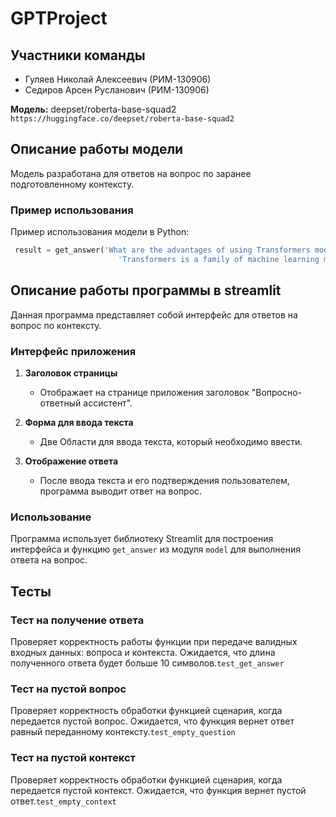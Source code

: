 # GPTProject
## Участники команды

- Гуляев Николай Алексеевич (РИМ-130906)
- Седиров Арсен Русланович (РИМ-130906)

**Модель:** deepset/roberta-base-squad2 `https://huggingface.co/deepset/roberta-base-squad2`


## Описание работы модели

Модель разработана для ответов на вопрос по заранее подготовленному контексту.

### Пример использования

Пример использования модели в Python:

```python
 result = get_answer('What are the advantages of using Transformers models?',
                        'Transformers is a family of machine learning models that represent a significant step forward in natural language processing. They provide outstanding performance in tasks such as machine translation, question-answer system, text summarization and more. The advantages of using Transformers models include high accuracy, the ability to learn from large amounts of data, and the ability to apply to various text processing tasks. These models have also become the basis for many state-of-the-art NLP solutions.')

```


## Описание работы программы в streamlit

Данная программа представляет собой интерфейс для ответов на вопрос по контексту. 

### Интерфейс приложения

1. **Заголовок страницы**
   - Отображает на странице приложения заголовок "Вопросно-ответный ассистент".

2. **Форма для ввода текста**
   - Две Области для ввода текста, который необходимо ввести.

3. **Отображение ответа**
   - После ввода текста и его подтверждения пользователем, программа выводит ответ на вопрос.

### Использование

Программа использует библиотеку Streamlit для построения интерфейса и функцию `get_answer` из модуля `model` для выполнения ответа на вопрос.

## Тесты

### Тест на получение ответа

Проверяет корректность работы функции при передаче валидных входных данных: вопроса и контекста. Ожидается, что длина полученного ответа будет больше 10 символов.`test_get_answer`

### Тест на пустой вопрос

Проверяет корректность обработки функцией сценария, когда передается пустой вопрос. Ожидается, что функция вернет ответ равный переданному контексту.`test_empty_question`

### Тест на пустой контекст

Проверяет корректность обработки функцией сценария, когда передается пустой контекст. Ожидается, что функция вернет пустой ответ.`test_empty_context`

